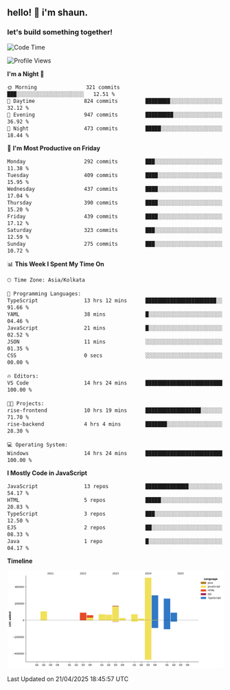 ## hello! 👋 i'm shaun. 
### let's build something together!
<!--START_SECTION:waka-->
![Code Time](http://img.shields.io/badge/Code%20Time-153%20hrs%2038%20mins-blue)

![Profile Views](http://img.shields.io/badge/Profile%20Views-0-blue)

**I'm a Night 🦉** 

```text
🌞 Morning                321 commits         ███░░░░░░░░░░░░░░░░░░░░░░   12.51 % 
🌆 Daytime                824 commits         ████████░░░░░░░░░░░░░░░░░   32.12 % 
🌃 Evening                947 commits         █████████░░░░░░░░░░░░░░░░   36.92 % 
🌙 Night                  473 commits         █████░░░░░░░░░░░░░░░░░░░░   18.44 % 
```
📅 **I'm Most Productive on Friday** 

```text
Monday                   292 commits         ███░░░░░░░░░░░░░░░░░░░░░░   11.38 % 
Tuesday                  409 commits         ████░░░░░░░░░░░░░░░░░░░░░   15.95 % 
Wednesday                437 commits         ████░░░░░░░░░░░░░░░░░░░░░   17.04 % 
Thursday                 390 commits         ████░░░░░░░░░░░░░░░░░░░░░   15.20 % 
Friday                   439 commits         ████░░░░░░░░░░░░░░░░░░░░░   17.12 % 
Saturday                 323 commits         ███░░░░░░░░░░░░░░░░░░░░░░   12.59 % 
Sunday                   275 commits         ███░░░░░░░░░░░░░░░░░░░░░░   10.72 % 
```


📊 **This Week I Spent My Time On** 

```text
🕑︎ Time Zone: Asia/Kolkata

💬 Programming Languages: 
TypeScript               13 hrs 12 mins      ███████████████████████░░   91.66 % 
YAML                     38 mins             █░░░░░░░░░░░░░░░░░░░░░░░░   04.46 % 
JavaScript               21 mins             █░░░░░░░░░░░░░░░░░░░░░░░░   02.52 % 
JSON                     11 mins             ░░░░░░░░░░░░░░░░░░░░░░░░░   01.35 % 
CSS                      0 secs              ░░░░░░░░░░░░░░░░░░░░░░░░░   00.00 % 

🔥 Editors: 
VS Code                  14 hrs 24 mins      █████████████████████████   100.00 % 

🐱‍💻 Projects: 
rise-frontend            10 hrs 19 mins      ██████████████████░░░░░░░   71.70 % 
rise-backend             4 hrs 4 mins        ███████░░░░░░░░░░░░░░░░░░   28.30 % 

💻 Operating System: 
Windows                  14 hrs 24 mins      █████████████████████████   100.00 % 
```

**I Mostly Code in JavaScript** 

```text
JavaScript               13 repos            ██████████████░░░░░░░░░░░   54.17 % 
HTML                     5 repos             █████░░░░░░░░░░░░░░░░░░░░   20.83 % 
TypeScript               3 repos             ███░░░░░░░░░░░░░░░░░░░░░░   12.50 % 
EJS                      2 repos             ██░░░░░░░░░░░░░░░░░░░░░░░   08.33 % 
Java                     1 repo              █░░░░░░░░░░░░░░░░░░░░░░░░   04.17 % 
```



**Timeline**

![Lines of Code chart](https://raw.githubusercontent.com/ShaunDaniel/ShaunDaniel/main/assets/bar_graph.png)


 Last Updated on 21/04/2025 18:45:57 UTC
<!--END_SECTION:waka-->
